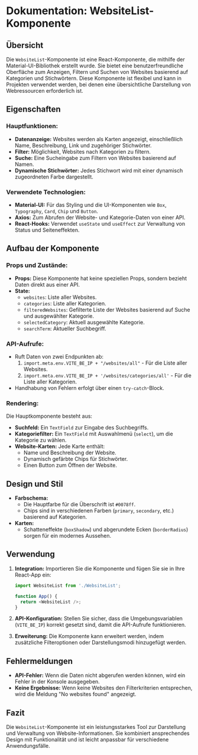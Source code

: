 # Dokumentation: WebsiteList-Komponente

## Übersicht

Die `WebsiteList`-Komponente ist eine React-Komponente, die mithilfe der Material-UI-Bibliothek erstellt wurde. Sie bietet eine benutzerfreundliche Oberfläche zum Anzeigen, Filtern und Suchen von Websites basierend auf Kategorien und Stichwörtern. Diese Komponente ist flexibel und kann in Projekten verwendet werden, bei denen eine übersichtliche Darstellung von Webressourcen erforderlich ist.

## Eigenschaften

### Hauptfunktionen:

- **Datenanzeige:** Websites werden als Karten angezeigt, einschließlich Name, Beschreibung, Link und zugehöriger Stichwörter.
- **Filter:** Möglichkeit, Websites nach Kategorien zu filtern.
- **Suche:** Eine Sucheingabe zum Filtern von Websites basierend auf Namen.
- **Dynamische Stichwörter:** Jedes Stichwort wird mit einer dynamisch zugeordneten Farbe dargestellt.

### Verwendete Technologien:

- **Material-UI:** Für das Styling und die UI-Komponenten wie `Box`, `Typography`, `Card`, `Chip` und `Button`.
- **Axios:** Zum Abrufen der Website- und Kategorie-Daten von einer API.
- **React-Hooks:** Verwendet `useState` und `useEffect` zur Verwaltung von Status und Seiteneffekten.

## Aufbau der Komponente

### Props und Zustände:

- **Props:** Diese Komponente hat keine speziellen Props, sondern bezieht Daten direkt aus einer API.
- **State:**
  - `websites`: Liste aller Websites.
  - `categories`: Liste aller Kategorien.
  - `filteredWebsites`: Gefilterte Liste der Websites basierend auf Suche und ausgewählter Kategorie.
  - `selectedCategory`: Aktuell ausgewählte Kategorie.
  - `searchTerm`: Aktueller Suchbegriff.

### API-Aufrufe:

- Ruft Daten von zwei Endpunkten ab:
  1. `import.meta.env.VITE_BE_IP + "/websites/all"` - Für die Liste aller Websites.
  2. `import.meta.env.VITE_BE_IP + '/websites/categories/all'` - Für die Liste aller Kategorien.
- Handhabung von Fehlern erfolgt über einen `try-catch`-Block.

### Rendering:

Die Hauptkomponente besteht aus:

- **Suchfeld:** Ein `TextField` zur Eingabe des Suchbegriffs.
- **Kategoriefilter:** Ein `TextField` mit Auswahlmenü (`select`), um die Kategorie zu wählen.
- **Website-Karten:** Jede Karte enthält:
  - Name und Beschreibung der Website.
  - Dynamisch gefärbte Chips für Stichwörter.
  - Einen Button zum Öffnen der Website.

## Design und Stil

- **Farbschema:**
  - Die Hauptfarbe für die Überschrift ist `#0078ff`.
  - Chips sind in verschiedenen Farben (`primary`, `secondary`, etc.) basierend auf Kategorien.
- **Karten:**
  - Schatteneffekte (`boxShadow`) und abgerundete Ecken (`borderRadius`) sorgen für ein modernes Aussehen.

## Verwendung

1. **Integration:**
   Importieren Sie die Komponente und fügen Sie sie in Ihre React-App ein:

   ```javascript
   import WebsiteList from './WebsiteList';

   function App() {
     return <WebsiteList />;
   }
   ```

2. **API-Konfiguration:**
   Stellen Sie sicher, dass die Umgebungsvariablen (`VITE_BE_IP`) korrekt gesetzt sind, damit die API-Aufrufe funktionieren.

3. **Erweiterung:**
   Die Komponente kann erweitert werden, indem zusätzliche Filteroptionen oder Darstellungsmodi hinzugefügt werden.

## Fehlermeldungen

- **API-Fehler:** Wenn die Daten nicht abgerufen werden können, wird ein Fehler in der Konsole ausgegeben.
- **Keine Ergebnisse:** Wenn keine Websites den Filterkriterien entsprechen, wird die Meldung "No websites found" angezeigt.

## Fazit

Die `WebsiteList`-Komponente ist ein leistungsstarkes Tool zur Darstellung und Verwaltung von Website-Informationen. Sie kombiniert ansprechendes Design mit Funktionalität und ist leicht anpassbar für verschiedene Anwendungsfälle.
